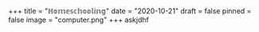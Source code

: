 +++
title = "ℍ𝕠𝕞𝕖𝕤𝕔𝕙𝕠𝕠𝕝𝕚𝕟𝕘"
date = "2020-10-21"
draft = false
pinned = false
image = "computer.png"
+++
askjdhf